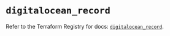 # `digitalocean_record`

Refer to the Terraform Registry for docs: [`digitalocean_record`](https://registry.terraform.io/providers/digitalocean/digitalocean/2.57.0/docs/resources/record).
